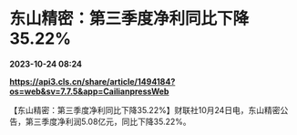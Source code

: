 # 东山精密：第三季度净利同比下降35.22%

**2023-10-24 08:24**

**https://api3.cls.cn/share/article/1494184?os=web&sv=7.7.5&app=CailianpressWeb**

【东山精密：第三季度净利同比下降35.22%】财联社10月24日电，东山精密公告，第三季度净利润5.08亿元，同比下降35.22%。